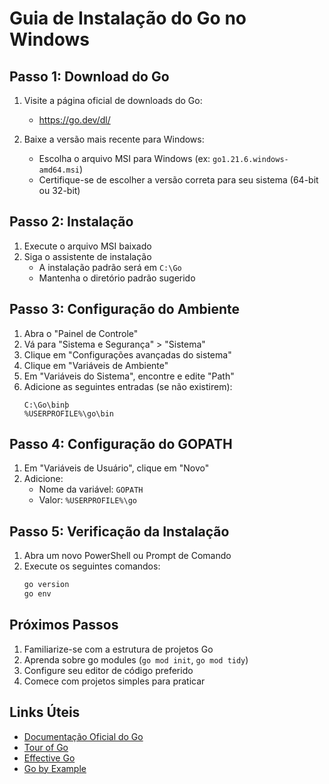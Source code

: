 # Guia de Instalação do Go no Windows

## Passo 1: Download do Go

1. Visite a página oficial de downloads do Go:
   - https://go.dev/dl/

2. Baixe a versão mais recente para Windows:
   - Escolha o arquivo MSI para Windows (ex: `go1.21.6.windows-amd64.msi`)
   - Certifique-se de escolher a versão correta para seu sistema (64-bit ou 32-bit)

## Passo 2: Instalação

1. Execute o arquivo MSI baixado
2. Siga o assistente de instalação
   - A instalação padrão será em `C:\Go`
   - Mantenha o diretório padrão sugerido

## Passo 3: Configuração do Ambiente

1. Abra o "Painel de Controle"
2. Vá para "Sistema e Segurança" > "Sistema"
3. Clique em "Configurações avançadas do sistema"
4. Clique em "Variáveis de Ambiente"
5. Em "Variáveis do Sistema", encontre e edite "Path"
6. Adicione as seguintes entradas (se não existirem):
   ```
   C:\Go\binþ
   %USERPROFILE%\go\bin
   ```

## Passo 4: Configuração do GOPATH

1. Em "Variáveis de Usuário", clique em "Novo"
2. Adicione:
   - Nome da variável: `GOPATH`
   - Valor: `%USERPROFILE%\go`

## Passo 5: Verificação da Instalação

1. Abra um novo PowerShell ou Prompt de Comando
2. Execute os seguintes comandos:
   ```powershell
   go version
   go env
   ```

## Próximos Passos

1. Familiarize-se com a estrutura de projetos Go
2. Aprenda sobre go modules (`go mod init`, `go mod tidy`)
3. Configure seu editor de código preferido
4. Comece com projetos simples para praticar

## Links Úteis

- [Documentação Oficial do Go](https://golang.org/doc/)
- [Tour of Go](https://tour.golang.org/)
- [Effective Go](https://golang.org/doc/effective_go)
- [Go by Example](https://gobyexample.com/) 